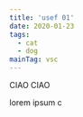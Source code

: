 ```yaml
---
title: 'usef 01'
date: 2020-01-23
tags:
  - cat
  - dog
mainTag: vsc
---
```


CIAO CIAO

lorem ipsum
c
